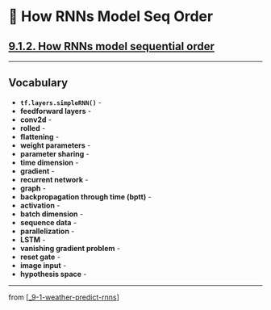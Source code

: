 # 🧬 How RNNs Model Seq Order

## [**9.1.2.** How RNNs model sequential order](https://livebook.manning.com/book/deep-learning-with-javascript/chapter-9/31)

---

## **Vocabulary**

- **`tf.layers.simpleRNN()`** -
- **feedforward layers** -
- **conv2d** -
- **rolled** -
- **flattening** -
- **weight parameters** -
- **parameter sharing** -
- **time dimension** -
- **gradient** -
- **recurrent network** -
- **graph** -
- **backpropagation through time (bptt)** -
- **activation** -
- **batch dimension** -
- **sequence data** -
- **parallelization** -
- **LSTM** -
- **vanishing gradient problem** -
- **reset gate** -
- **image input** -
- **hypothesis space** -

---
from [[_9-1-weather-predict-rnns]]

[//begin]: # "Autogenerated link references for markdown compatibility"
[_9-1-weather-predict-rnns]: _9-1-weather-predict-rnns.md "🧬 Weather: Intro RNNs"
[//end]: # "Autogenerated link references"
